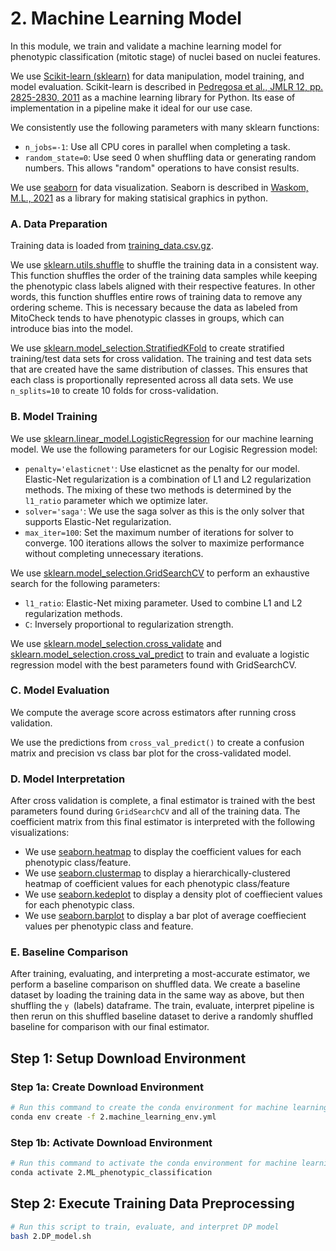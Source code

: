# 2. Machine Learning Model

In this module, we train and validate a machine learning model for phenotypic classification (mitotic stage) of nuclei based on nuclei features.

We use [Scikit-learn (sklearn)](https://scikit-learn.org/) for data manipulation, model training, and model evaluation.
Scikit-learn is described in [Pedregosa et al., JMLR 12, pp. 2825-2830, 2011](http://jmlr.csail.mit.edu/papers/v12/pedregosa11a.html) as a machine learning library for Python.
Its ease of implementation in a pipeline make it ideal for our use case.

We consistently use the following parameters with many sklearn functions:

- `n_jobs=-1`: Use all CPU cores in parallel when completing a task.
- `random_state=0`: Use seed 0 when shuffling data or generating random numbers.
This allows "random" operations to have consist results.

We use [seaborn](https://seaborn.pydata.org/) for data visualization. 
Seaborn is described in [Waskom, M.L., 2021](https://doi.org/10.21105/joss.03021) as a library for making statisical graphics in python.

### A. Data Preparation

Training data is loaded from [training_data.csv.gz](../1.format_data/data/training_data.csv.gz).

We use [sklearn.utils.shuffle](https://scikit-learn.org/stable/modules/generated/sklearn.utils.shuffle.html) to shuffle the training data in a consistent way.
This function shuffles the order of the training data samples while keeping the phenotypic class labels aligned with their respective features.
In other words, this function shuffles entire rows of training data to remove any ordering scheme.
This is necessary because the data as labeled from MitoCheck tends to have phenotypic classes in groups, which can introduce bias into the model.

We use [sklearn.model_selection.StratifiedKFold](https://scikit-learn.org/stable/modules/generated/sklearn.model_selection.StratifiedKFold.html) to create stratified training/test data sets for cross validation.
The training and test data sets that are created have the same distribution of classes.
This ensures that each class is proportionally represented across all data sets.
We use `n_splits=10` to create 10 folds for cross-validation.

### B. Model Training

We use [sklearn.linear_model.LogisticRegression](https://scikit-learn.org/stable/modules/generated/sklearn.linear_model.LogisticRegression.html) for our machine learning model.
We use the following parameters for our Logisic Regression model:

- `penalty='elasticnet'`: Use elasticnet as the penalty for our model.
Elastic-Net regularization is a combination of L1 and L2 regularization methods.
The mixing of these two methods is determined by the `l1_ratio` parameter which we optimize later.
- `solver='saga'`: We use the saga solver as this is the only solver that supports Elastic-Net regularization.
- `max_iter=100`: Set the maximum number of iterations for solver to converge. 100 iterations allows the solver to maximize performance without completing unnecessary iterations.

We use [sklearn.model_selection.GridSearchCV](https://scikit-learn.org/stable/modules/generated/sklearn.model_selection.GridSearchCV.html#sklearn.model_selection.GridSearchCV) to perform an exhaustive search for the following parameters:

- `l1_ratio`: Elastic-Net mixing parameter.
Used to combine L1 and L2 regularization methods.
- `C`: Inversely proportional to regularization strength.

We use [sklearn.model_selection.cross_validate](https://scikit-learn.org/stable/modules/generated/sklearn.model_selection.cross_validate.html) and [sklearn.model_selection.cross_val_predict](https://scikit-learn.org/stable/modules/generated/sklearn.model_selection.cross_val_predict.html) to train and evaluate a logistic regression model with the best parameters found with GridSearchCV.

### C. Model Evaluation

We compute the average score across estimators after running cross validation.

We use the predictions from `cross_val_predict()` to create a confusion matrix and precision vs class bar plot for the cross-validated model.

### D. Model Interpretation

After cross validation is complete, a final estimator is trained with the best parameters found during `GridSearchCV` and all of the training data.
The coefficient matrix from this final estimator is interpreted with the following visualizations:

- We use [seaborn.heatmap](https://seaborn.pydata.org/generated/seaborn.heatmap.html) to display the coefficient values for each phenotypic class/feature.
- We use [seaborn.clustermap](https://seaborn.pydata.org/generated/seaborn.clustermap.html) to display a hierarchically-clustered heatmap of coefficient values for each phenotypic class/feature
- We use [seaborn.kedeplot](https://seaborn.pydata.org/generated/seaborn.kdeplot.html) to display a density plot of coeffiecient values for each phenotypic class.
- We use [seaborn.barplot](https://seaborn.pydata.org/generated/seaborn.barplot.html) to display a bar plot of average coeffiecient values per phenotypic class and feature.

### E. Baseline Comparison

After training, evaluating, and interpreting a most-accurate estimator, we perform a baseline comparison on shuffled data.
We create a baseline dataset by loading the training data in the same way as above, but then shuffling the `y `(labels) dataframe.
The train, evaluate, interpret pipeline is then rerun on this shuffled baseline dataset to derive a randomly shuffled baseline for comparison with our final estimator.

## Step 1: Setup Download Environment

### Step 1a: Create Download Environment

```sh
# Run this command to create the conda environment for machine learning
conda env create -f 2.machine_learning_env.yml
```

### Step 1b: Activate Download Environment

```sh
# Run this command to activate the conda environment for machine learning
conda activate 2.ML_phenotypic_classification
```

## Step 2: Execute Training Data Preprocessing

```bash
# Run this script to train, evaluate, and interpret DP model
bash 2.DP_model.sh
```